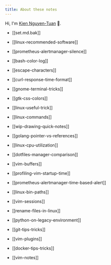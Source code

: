 ```yaml
---
title: About these notes
---
```


Hi, I'm [Kien Nguyen-Tuan](https://github.com/ntk148v/) 👋.


- [[set.md.bak]]

- [[linux-recommended-software]]

- [[prometheus-alertmanager-silence]]

- [[bash-color-log]]

- [[escape-characters]]

- [[curl-response-time-format]]

- [[gnome-terminal-tricks]]

- [[gtk-css-colors]]

- [[linux-useful-trick]]

- [[linux-commands]]

- [[wip-drawing-quick-notes]]

- [[golang-pointer-vs-references]]

- [[linux-cpu-utilization]]

- [[dotfiles-manager-comparison]]

- [[vim-buffers]]

- [[profiling-vim-startup-time]]

- [[prometheus-alertmanager-time-based-alert]]

- [[linux-bin-paths]]

- [[vim-sessions]]

- [[rename-files-in-linux]]

- [[python-on-legacy-environment]]

- [[git-tips-tricks]]

- [[vim-plugins]]

- [[docker-tips-tricks]]

- [[vim-notes]]
